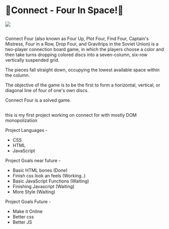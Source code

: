 # 🌌Connect - Four In Space!󠀠🌌




[![](https://i.kym-cdn.com/photos/images/newsfeed/001/061/696/e22.jpg)](#)




##

Connect Four (also known as Four Up, Plot Four, Find Four, Captain's Mistress, Four in a Row, Drop Four, and Gravitrips in the Soviet Union) is a two-player connection board game, in which the players choose a color and then take turns dropping colored discs into a seven-column, six-row vertically suspended grid.

The pieces fall straight down, occupying the lowest available space within the column.

The objective of the game is to be the first to form a horizontal, vertical, or diagonal line of four of one's own discs. 

Connect Four is a solved game.

##

this is my first project working on connect for with mostly DOM monopolization

Project Languages -

- CSS
- HTML
- JavaScript

Project Goals near future - 

- Basic HTML bones (Done)
- Finish css look an feels (Working..)
- Basic JavaScript Functions (Waiting)
- Finishing  Javascript (Waiting)
- More Style (Waiting)

Project Goals Future - 

- Make it Online
- Better css
- Better JS


##
